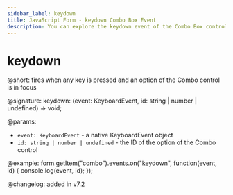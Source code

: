 ```yaml
---
sidebar_label: keydown 
title: JavaScript Form - keydown Combo Box Event
description: You can explore the keydown event of the Combo Box control of Form in the documentation of the DHTMLX JavaScript UI library. Browse developer guides and API reference, try out code examples and live demos, and download a free 30-day evaluation version of DHTMLX Suite.
---
```


# keydown

@short: fires when any key is pressed and an option of the Combo control is in focus

@signature: keydown: (event: KeyboardEvent, id: string | number | undefined) => void;

@params:
- `event: KeyboardEvent` - a native KeyboardEvent object
- `id: string | number | undefined` - the ID of the option of the Combo control 

@example:
form.getItem("combo").events.on("keydown", function(event, id) {
    console.log(event, id);
});

@changelog: added in v7.2
